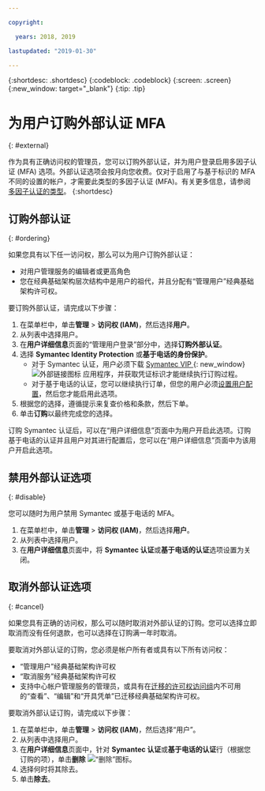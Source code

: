 ```yaml
---

copyright:

  years: 2018, 2019

lastupdated: "2019-01-30"

---
```


{:shortdesc: .shortdesc}
{:codeblock: .codeblock}
{:screen: .screen}
{:new_window: target="_blank"}
{:tip: .tip}

# 为用户订购外部认证 MFA
{: #external}

作为具有正确访问权的管理员，您可以订购外部认证，并为用户登录启用多因子认证 (MFA) 选项。外部认证选项会按月向您收费。仅对于启用了与基于标识的 MFA 不同的设置的帐户，才需要此类型的多因子认证 (MFA)。有关更多信息，请参阅[多因子认证的类型](/docs/iam?topic=iam-types#types)。
{:shortdesc}

## 订购外部认证
{: #ordering}

如果您具有以下任一访问权，那么可以为用户订购外部认证：

* 对用户管理服务的编辑者或更高角色
* 您在经典基础架构层次结构中是用户的祖代，并且分配有“管理用户”经典基础架构许可权。

要订购外部认证，请完成以下步骤：

1. 在菜单栏中，单击**管理** &gt; **访问权 (IAM)**，然后选择**用户**。
2. 从列表中选择用户。
3. 在**用户详细信息**页面的“管理用户登录”部分中，选择**订购外部认证**。
4. 选择 **Symantec Identity Protection** 或**基于电话的身份保护**。
    * 对于 Symantec 认证，用户必须下载 [Symantec VIP ](https://vip.symantec.com/){: new_window}![外部链接图标](../icons/launch-glyph.svg) 应用程序，并获取凭证标识才能继续执行订购过程。
    * 对于基于电话的认证，您可以继续执行订单，但您的用户必须[设置用户配置](/docs/account?topic=account-third-party-MFA#third-party-MFA)，然后您才能启用此选项。
5. 根据您的选择，遵循提示来复查价格和条款，然后下单。
6. 单击**订购**以最终完成您的选择。

订购 Symantec 认证后，可以在“用户详细信息”页面中为用户开启此选项。订购基于电话的认证并且用户对其进行配置后，您可以在“用户详细信息”页面中为该用户开启此选项。

## 禁用外部认证选项
{: #disable}

您可以随时为用户禁用 Symantec 或基于电话的 MFA。

1. 在菜单栏中，单击**管理** &gt; **访问权 (IAM)**，然后选择**用户**。
2. 从列表中选择用户。
3. 在**用户详细信息**页面中，将 **Symantec 认证**或**基于电话的认证**选项设置为关闭。

## 取消外部认证选项
{: #cancel}

如果您具有正确的访问权，那么可以随时取消对外部认证的订购。您可以选择立即取消而没有任何退款，也可以选择在订购满一年时取消。

要取消对外部认证的订购，您必须是帐户所有者或具有以下所有访问权：

* “管理用户”经典基础架构许可权
* “取消服务”经典基础架构许可权
* 支持中心帐户管理服务的管理员，或具有在[迁移的许可权访问组](/docs/iam?topic=iam-predefined#predefined)内不可用的“查看”、“编辑”和“开具凭单”已迁移经典基础架构许可权。

要取消外部认证订购，请完成以下步骤：

1. 在菜单栏中，单击**管理** &gt; **访问权 (IAM)**，然后选择“用户”。
2. 从列表中选择用户。
3. 在**用户详细信息**页面中，针对 **Symantec 认证**或**基于电话的认证**行（根据您订购的项），单击**删除** ![“删除”图标](../icons/icon_trash.svg)。
4. 选择何时将其除去。
5. 单击**除去**。
